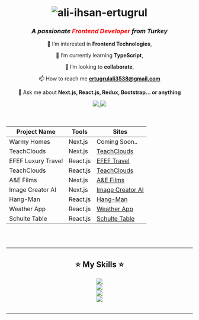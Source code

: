 <h1 align="center">
<img src="https://readme-typing-svg.herokuapp.com?font=Poppins&size=36&duration=2000&pause=1000&color=F7A722&center=true&vCenter=true&random=false&width=500&height=70&lines=Hi+There+%F0%9F%91%8B;I'm+Ali+ihsan+Ertugrul" alt="ali-ihsan-ertugrul" />
</h1>

 <h3 align="center"><em>A passionate <strong><font color="red">Frontend Developer</font></strong> from Turkey</em></h3>




<div align="center">
    
 👀 I’m interested in **Frontend Technologies**,
  
🌱 I’m currently learning **TypeScript**,

💞️ I’m looking to **collaborate**,

📫 How to reach me **ertugrulali3538@gmail.com**

💬 Ask me about **Next.js, React.js, Redux, Bootstrap... or anything**



 </div>
 
<div align="center"> 
  <a href="mailto:ertugrulali3538@gmail.com">
    <img src="https://img.shields.io/badge/Gmail-333333?style=for-the-badge&logo=gmail&logoColor=red" />
  </a>
  <a href="https://linkedin.com/in/ali-ihsan-ertugrul" target="_blank">
    <img src="https://img.shields.io/badge/LinkedIn-0077B5?style=for-the-badge&logo=linkedin&logoColor=white" target="_blank" />
  </a>
<!--   <a href="https://salesp07.github.io" target="_blank">
     <img src="https://img.shields.io/badge/Portfolio-FF5722?style=for-the-badge&logo=todoist&logoColor=white" target="_blank" />
  </a> -->
</div>
<br/>
<br/>



<div align="center">

| Project Name        | Tools      | Sites                         |
|---------------------|------------|-------------------------------|
| Warmy Homes          | Next.js    | Coming Soon.. |
| TeachClouds         | Next.js    | [TeachClouds](https://teachclouds.com)   |
| EFEF Luxury Travel  | React.js   |  [EFEF Travel](https://www.efefluxurytravel.com/) |
| TeachClouds         | React.js    | [TeachClouds](https://react-teach-clouds.vercel.app)   |
| A&E Films           | Next.js    | [A&E Films](https://ae-films.vercel.app) |
| Image Creator AI         | Next.js    | [Image Creator AI ](https://your-imaginer.vercel.app/)  |
| Hang-Man         | React.js    | [Hang-Man ](https://react-hang-man.vercel.app/)   |
| Weather App         | React.js    | [Weather App](https://react-weather-case.vercel.app)  |
| Schulte Table | React.js   |  [Schulte Table](https://schulte-table-eight.vercel.app/) |


</div>

<br/>
<br/>







 <hr/>
 
<h2 align="center">⭐ My Skills ⭐</h2>

<div align="center">
 <a href="https://linkedin.com/in/ali-ihsan-ertugrul" target="_blank">
     <img src="https://skillicons.dev/icons?i=nextjs" />
 <br/>
    <img src="https://skillicons.dev/icons?i=react,javascript" />
 <br/>
 <img src="https://skillicons.dev/icons?i=html,css,bootstrap" />
 <br/>
 <img src="https://skillicons.dev/icons?i=git,redux,discord,postman" />
 <br/>
  </a>
   

</div>

<br/>
<hr/>
 









<!---
aliihsanertugrul/aliihsanertugrul is a ✨ special ✨ repository because its `README.md` (this file) appears on your GitHub profile.
You can click the Preview link to take a look at your changes.
--->
